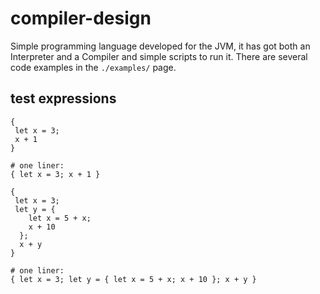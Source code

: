 # compiler-design

Simple programming language developed for the JVM, it has got both an Interpreter and a Compiler and simple scripts to run it.
There are several code examples in the `./examples/` page.

## test expressions

```
{
 let x = 3;
 x + 1
}

# one liner:
{ let x = 3; x + 1 }
```

```
{ 
 let x = 3;
 let y = {
    let x = 5 + x;
    x + 10
  };
  x + y
}

# one liner:
{ let x = 3; let y = { let x = 5 + x; x + 10 }; x + y }
```
